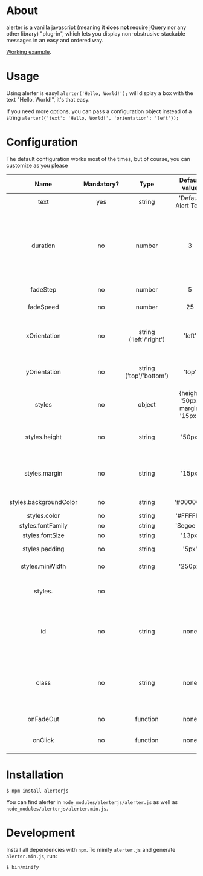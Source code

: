 # About
alerter is a vanilla javascript (meaning it **does not** require jQuery nor any 
other library) "plug-in", which lets you display non-obstrusive stackable 
messages in an easy and ordered way.

[Working example](https://gosukiwi.github.io/alerter/demo.html).

# Usage
Using alerter is easy! ```alerter('Hello, World!');``` will display a box with
the text "Hello, World!", it's that easy.

If you need more options, you can pass a configuration object instead of a 
string ```alerter({'text': 'Hello, World!', 'orientation': 'left'});```

# Configuration
The default configuration works most of the times, but of course, you can 
customize as you please

|Name|Mandatory?|Type|Default value|Description|
|:--:|:--------:|:--:|:-----------:|:---------:|
|text|yes|string|'Default Alert Text'|Alert text|
|duration|no|number|3|Number of seconds before fadeOut (if onClick is set, starts when the alert is clicked)|
|fadeStep|no|number|5|Fade out step|
|fadeSpeed|no|number|25|Fade out speed|
|xOrientation|no|string ('left'/'right')|'left'|Alert placement on horizontal axis|
|yOrientation|no|string ('top'/'bottom')|'top'|Alert placement on vertical axis|
|styles|no|object|{height: '50px', margin: '15px'}|Styles object|
|styles.height|no|string|'50px'|Alert div height in px (Mandatory unit)|
|styles.margin|no|string|'15px'|Alert div margin in px (Mandatory unit)|
|styles.backgroundColor|no|string|'#000000'|Background color|
|styles.color|no|string|'#FFFFFF'|Text color|
|styles.fontFamily|no|string|'Segoe UI'|Font family|
|styles.fontSize|no|string|'13px'|Font size|
|styles.padding|no|string|'5px'|Alert div padding|
|styles.minWidth|no|string|'250px'|Alert div min width|
|styles.<css attribute name>|no|||Any style you want to add on the alert div|
|id|no|string|none|Optional id attribute, if passed, __the default styles will not apply__|
|class|no|string|none|Optional class attribute, if passed, __the default styles will not apply__|
|onFadeOut|no|function|none|Called after fadeOut|
|onClick|no|function|none|Called on click event once|

# Installation

    $ npm install alerterjs
    
You can find alerter in `node_modules/alerterjs/alerter.js` as well as `node_modules/alerterjs/alerter.min.js`.

# Development

Install all dependencies with `npm`. To minify `alerter.js` and generate
`alerter.min.js`, run:

    $ bin/minify

